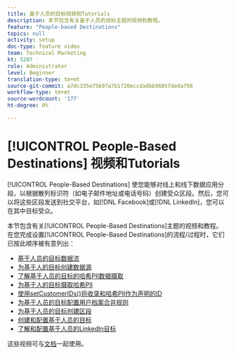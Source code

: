 ```yaml
---
title: 基于人员的目标视频和Tutorials
description: 本节包含有关基于人员的目标主题的视频和教程。
feature: "People-based Destinations"
topics: null
activity: setup
doc-type: feature video
team: Technical Marketing
kt: 5207
role: Administrator
level: Beginner
translation-type: tm+mt
source-git-commit: a7dc335e75697a7b1720eccdadbb9605fdeda798
workflow-type: tm+mt
source-wordcount: '177'
ht-degree: 0%

---
```



# [!UICONTROL People-Based Destinations] 视频和Tutorials

[!UICONTROL People-Based Destinations] 使您能够对线上和线下数据应用分段，以根据散列标识符（如电子邮件地址或电话号码）创建受众区段。然后，您可以将这些区段发送到社交平台，如[!DNL Facebook]或[!DNL LinkedIn]，您可以在其中目标受众。

本节包含有关[!UICONTROL People-Based Destinations]主题的视频和教程。 在您完成设置[!UICONTROL People-Based Destinations]的流程/过程时，它们已按此顺序被有意列出：

* [基于人员的目标数据流](people-based-destinations-data-flow.md)
* [为基于人的目标创建数据源](creating-a-data-source-for-people-based-destinations.md)
* [了解基于人员的目标的哈希PII数据摄取](understanding-hashed-pii-data-ingestion-for-people-based-destinations.md)
* [为基于人的目标摄取哈希PII](ingesting-hashed-pii-for-people-based-destinations.md)
* [使用setCustomerIDs()将收录和哈希PII作为声明的ID](using-setcustomerids-to-ingest-and-hash-pii-as-a-declared-id.md)
* [为基于人员的目标配置用户档案合并规则](configuring-profile-merge-rules-for-people-based-destinations.md)
* [为基于人员的目标创建区段](creating-segments-for-people-based-destinations.md)
* [创建和配置基于人员的目标](create-and-configure-people-based-destinations.md)
* [了解和配置基于人员的LinkedIn目标](understanding-and-configuring-the-linkedin-pbd.md)

这些视频可与[文档](https://docs.adobe.com/content/help/en/audience-manager/user-guide/features/destinations/people-based/people-based-destinations-overview.html)一起使用。
